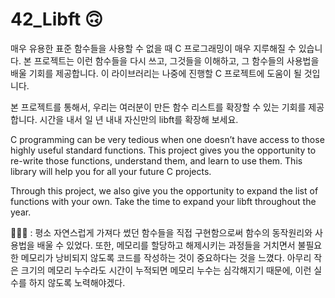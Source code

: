 # 42_Libft 🙃

매우 유용한 표준 함수들을 사용할 수 없을 때 C 프로그래밍이 매우 지루해질 수 있습니다. 본 프로젝트는 이런 함수들을 다시 쓰고, 그것들을 이해하고, 그 함수들의 사용법을 배울 기회를 제공합니다. 이 라이브러리는 나중에 진행할 C 프로젝트에 도움이 될 것입니다.

본 프로젝트를 통해서, 우리는 여러분이 만든 함수 리스트를 확장할 수 있는 기회를 제공합니다. 시간을 내서 일 년 내내 자신만의 libft를 확장해 보세요.

C programming can be very tedious when one doesn’t have access to those highly useful standard functions. This project gives you the opportunity to re-write those functions, understand them, and learn to use them. This library will help you for all your future C projects.

Through this project, we also give you the opportunity to expand the list of functions with your own. Take the time to expand your libft throughout the year.


🙋🏻‍♀️ : 평소 자연스럽게 가져다 썼던 함수들을 직접 구현함으로써 함수의 동작원리와 사용법을 배울 수 있었다. 또한, 메모리를 할당하고 해제시키는 과정들을 거치면서 불필요한 메모리가 낭비되지 않도록 코드를 작성하는 것이 중요하다는 것을 느꼈다. 아무리 작은 크기의 메모리 누수라도 시간이 누적되면 메모리 누수는 심각해지기 때문에, 이런 실수를 하지 않도록 노력해야겠다.
